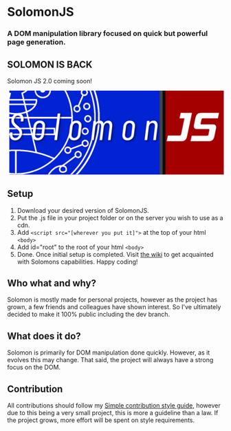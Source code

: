 # SolomonJS
### A DOM manipulation library focused on quick but powerful page generation.

## SOLOMON      IS     BACK
Solomon JS 2.0 coming soon!

<img src="logo/solomon.png">

## Setup
1. Download your desired version of SolomonJS.
2. Put the .js file in your project folder or on the server you wish to use as a cdn.
3. Add `<script src="[wherever you put it]">` at the top of your html `<body>`
4. Add id="root" to the root of your html `<body>`
5. Done.
Once initial setup is completed. Visit [the wiki](https://github.com/DavidMcKissick/SolomonJS/wiki)
to get acquainted with Solomons capabilities. Happy coding!  
  
## Who what and why?
Solomon is mostly made for personal projects, however as the project has grown, a few friends and colleagues have shown
interest. So I've ultimately decided to make it 100% public including the dev branch. 

## What does it do?
Solomon is primarily for DOM manipulation done quickly. However, as it evolves this may change. That said, the project
will always have a strong focus on the DOM.

## Contribution
All contributions should follow my [Simple contribution style guide](https://github.com/DavidMcKissick/Simple-commit-style-guide),
however due to this being a very small project, this is more a guideline than a law. If the project grows, more effort will
be spent on style requirements.
